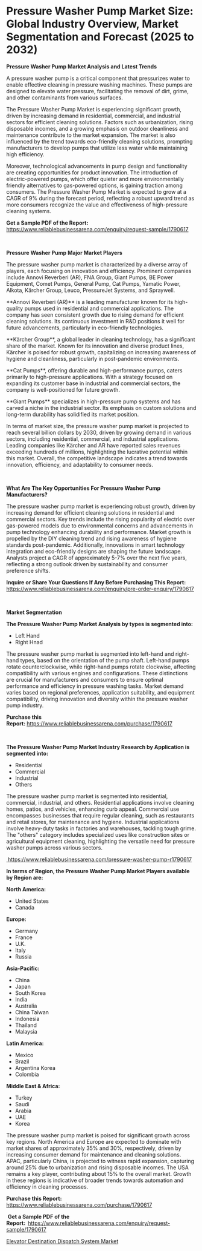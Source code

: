 <p><h1>Pressure Washer Pump Market Size: Global Industry Overview, Market Segmentation and Forecast (2025 to 2032)</h1></p><p><strong>Pressure Washer Pump Market Analysis and Latest Trends</strong></p>
<p><p>A pressure washer pump is a critical component that pressurizes water to enable effective cleaning in pressure washing machines. These pumps are designed to elevate water pressure, facilitating the removal of dirt, grime, and other contaminants from various surfaces. </p><p>The Pressure Washer Pump Market is experiencing significant growth, driven by increasing demand in residential, commercial, and industrial sectors for efficient cleaning solutions. Factors such as urbanization, rising disposable incomes, and a growing emphasis on outdoor cleanliness and maintenance contribute to the market expansion. The market is also influenced by the trend towards eco-friendly cleaning solutions, prompting manufacturers to develop pumps that utilize less water while maintaining high efficiency.</p><p>Moreover, technological advancements in pump design and functionality are creating opportunities for product innovation. The introduction of electric-powered pumps, which offer quieter and more environmentally friendly alternatives to gas-powered options, is gaining traction among consumers. The Pressure Washer Pump Market is expected to grow at a CAGR of 9% during the forecast period, reflecting a robust upward trend as more consumers recognize the value and effectiveness of high-pressure cleaning systems.</p></p>
<p><strong>Get a Sample PDF of the Report:&nbsp;</strong> <a href="https://www.reliablebusinessarena.com/enquiry/request-sample/1790617?utm_campaign=2194&utm_medium=2&utm_source=Github&utm_content=ia&utm_term=19022025&utm_id=pressure-washer-pump">https://www.reliablebusinessarena.com/enquiry/request-sample/1790617</a></p>
<p>&nbsp;</p>
<p><strong>Pressure Washer Pump Major Market Players</strong></p>
<p><p>The pressure washer pump market is characterized by a diverse array of players, each focusing on innovation and efficiency. Prominent companies include Annovi Reverberi (AR), FNA Group, Giant Pumps, BE Power Equipment, Comet Pumps, General Pump, Cat Pumps, Yamatic Power, Alkota, Kärcher Group, Leuco, PressureJet Systems, and Spraywell.</p><p>**Annovi Reverberi (AR)** is a leading manufacturer known for its high-quality pumps used in residential and commercial applications. The company has seen consistent growth due to rising demand for efficient cleaning solutions. Its continuous investment in R&D positions it well for future advancements, particularly in eco-friendly technologies.</p><p>**Kärcher Group**, a global leader in cleaning technology, has a significant share of the market. Known for its innovation and diverse product lines, Kärcher is poised for robust growth, capitalizing on increasing awareness of hygiene and cleanliness, particularly in post-pandemic environments.</p><p>**Cat Pumps**, offering durable and high-performance pumps, caters primarily to high-pressure applications. With a strategy focused on expanding its customer base in industrial and commercial sectors, the company is well-positioned for future growth.</p><p>**Giant Pumps** specializes in high-pressure pump systems and has carved a niche in the industrial sector. Its emphasis on custom solutions and long-term durability has solidified its market position.</p><p>In terms of market size, the pressure washer pump market is projected to reach several billion dollars by 2030, driven by growing demand in various sectors, including residential, commercial, and industrial applications. Leading companies like Kärcher and AR have reported sales revenues exceeding hundreds of millions, highlighting the lucrative potential within this market. Overall, the competitive landscape indicates a trend towards innovation, efficiency, and adaptability to consumer needs.</p></p>
<p>&nbsp;</p>
<p><strong>What Are The Key Opportunities For Pressure Washer Pump Manufacturers?</strong></p>
<p><p>The pressure washer pump market is experiencing robust growth, driven by increasing demand for efficient cleaning solutions in residential and commercial sectors. Key trends include the rising popularity of electric over gas-powered models due to environmental concerns and advancements in pump technology enhancing durability and performance. Market growth is propelled by the DIY cleaning trend and rising awareness of hygiene standards post-pandemic. Additionally, innovations in smart technology integration and eco-friendly designs are shaping the future landscape. Analysts project a CAGR of approximately 5-7% over the next five years, reflecting a strong outlook driven by sustainability and consumer preference shifts.</p></p>
<p><strong>Inquire or Share Your Questions If Any Before Purchasing This Report:</strong> <a href="https://www.reliablebusinessarena.com/enquiry/pre-order-enquiry/1790617?utm_campaign=2194&utm_medium=2&utm_source=Github&utm_content=ia&utm_term=19022025&utm_id=pressure-washer-pump">https://www.reliablebusinessarena.com/enquiry/pre-order-enquiry/1790617</a></p>
<p>&nbsp;</p>
<p><strong>Market Segmentation</strong></p>
<p><strong>The Pressure Washer Pump Market Analysis by types is segmented into:</strong></p>
<p><ul><li>Left Hand</li><li>Right Hnad</li></ul></p>
<p><p>The pressure washer pump market is segmented into left-hand and right-hand types, based on the orientation of the pump shaft. Left-hand pumps rotate counterclockwise, while right-hand pumps rotate clockwise, affecting compatibility with various engines and configurations. These distinctions are crucial for manufacturers and consumers to ensure optimal performance and efficiency in pressure washing tasks. Market demand varies based on regional preferences, application suitability, and equipment compatibility, driving innovation and diversity within the pressure washer pump industry.</p></p>
<p><strong>Purchase this Report:&nbsp;</strong><a href="https://www.reliablebusinessarena.com/purchase/1790617?utm_campaign=2194&utm_medium=2&utm_source=Github&utm_content=ia&utm_term=19022025&utm_id=pressure-washer-pump">https://www.reliablebusinessarena.com/purchase/1790617</a></p>
<p>&nbsp;</p>
<p><strong>The Pressure Washer Pump Market Industry Research by Application is segmented into:</strong></p>
<p><ul><li>Residential</li><li>Commercial</li><li>Industrial</li><li>Others</li></ul></p>
<p><p>The pressure washer pump market is segmented into residential, commercial, industrial, and others. Residential applications involve cleaning homes, patios, and vehicles, enhancing curb appeal. Commercial use encompasses businesses that require regular cleaning, such as restaurants and retail stores, for maintenance and hygiene. Industrial applications involve heavy-duty tasks in factories and warehouses, tackling tough grime. The "others" category includes specialized uses like construction sites or agricultural equipment cleaning, highlighting the versatile need for pressure washer pumps across various sectors.</p></p>
<p><a href="https://www.reliablebusinessarena.com/pressure-washer-pump-r1790617?utm_campaign=2194&utm_medium=2&utm_source=Github&utm_content=ia&utm_term=19022025&utm_id=pressure-washer-pump">&nbsp;https://www.reliablebusinessarena.com/pressure-washer-pump-r1790617</a></p>
<p><strong>In terms of Region, the Pressure Washer Pump Market Players available by Region are:</strong></p>
<p>
    <p> <strong> North America: </strong>
        <ul>
            <li>United States</li>
            <li>Canada</li>
        </ul>
        </p> 
    <p> <strong> Europe: </strong>
        <ul>
            <li>Germany</li>
            <li>France</li>
            <li>U.K.</li>
            <li>Italy</li>
            <li>Russia</li>
        </ul>
        </p> 
    <p> <strong> Asia-Pacific: </strong>
        <ul>
            <li>China</li>
            <li>Japan</li>
            <li>South Korea</li>
            <li>India</li>
            <li>Australia</li>
            <li>China Taiwan</li>
            <li>Indonesia</li>
            <li>Thailand</li>
            <li>Malaysia</li>
        </ul>
        </p> 
    <p> <strong> Latin America: </strong>
        <ul>
            <li>Mexico</li>
            <li>Brazil</li>
            <li>Argentina Korea</li>
            <li>Colombia</li>
        </ul>
        </p> 
    <p> <strong> Middle East & Africa: </strong>
        <ul>
            <li>Turkey</li>
            <li>Saudi</li>
            <li>Arabia</li>
            <li>UAE</li>
            <li>Korea</li>
        </ul>
    </p>
    </p>
<p><p>The pressure washer pump market is poised for significant growth across key regions. North America and Europe are expected to dominate with market shares of approximately 35% and 30%, respectively, driven by increasing consumer demand for maintenance and cleaning solutions. APAC, particularly China, is projected to witness rapid expansion, capturing around 25% due to urbanization and rising disposable incomes. The USA remains a key player, contributing about 15% to the overall market. Growth in these regions is indicative of broader trends towards automation and efficiency in cleaning processes.</p></p>
<p><strong>Purchase this Report: </strong><a href="https://www.reliablebusinessarena.com/purchase/1790617?utm_campaign=2194&utm_medium=2&utm_source=Github&utm_content=ia&utm_term=19022025&utm_id=pressure-washer-pump">https://www.reliablebusinessarena.com/purchase/1790617</a></p>
<p>&nbsp;<strong>Get a Sample PDF of the Report:&nbsp;&nbsp;</strong><a href="https://www.reliablebusinessarena.com/enquiry/request-sample/1790617?utm_campaign=2194&utm_medium=2&utm_source=Github&utm_content=ia&utm_term=19022025&utm_id=pressure-washer-pump">https://www.reliablebusinessarena.com/enquiry/request-sample/1790617</a></p>
<p><strong></strong></p>
<p><p><a href="https://github.com/gukenneth26571/Market-Research-Report-List-1/blob/main/elevator-destination-dispatch-system-market.md?utm_campaign=2194&utm_medium=2&utm_source=Github&utm_content=ia&utm_term=19022025&utm_id=pressure-washer-pump">Elevator Destination Dispatch System Market</a></p></p>